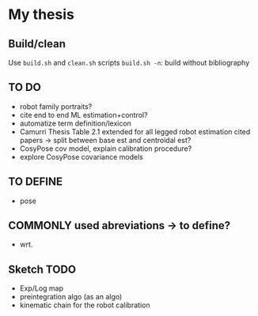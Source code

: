 # My thesis

## Build/clean
Use `build.sh` and `clean.sh` scripts
`build.sh -n`: build without bibliography

## TO DO
- robot family portraits?
- cite end to end ML estimation+control?
- automatize term definition/lexicon
- Camurri Thesis Table 2.1 extended for all legged robot estimation cited papers
    -> split between base est and centroidal est?  
- CosyPose cov model, explain calibration procedure?
- explore CosyPose covariance models 

## TO DEFINE
- pose

## COMMONLY used abreviations -> to define?
- wrt.

## Sketch TODO
- Exp/Log map
- preintegration algo (as an algo)
- kinematic chain for the robot calibration